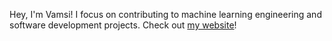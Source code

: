 Hey, I'm Vamsi! I focus on contributing to machine learning engineering and software development projects. Check out [my website](www.vamsidesu.com)!

<!---
vamsidesu5/vamsidesu5 is a ✨ special ✨ repository because its `README.md` (this file) appears on your GitHub profile.
You can click the Preview link to take a look at your changes.
--->
